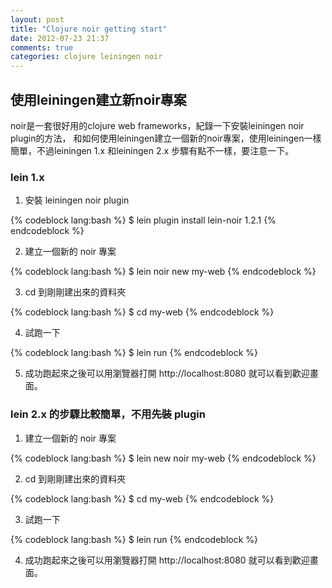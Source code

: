 ```yaml
---
layout: post
title: "Clojure noir getting start"
date: 2012-07-23 21:37
comments: true
categories: clojure leiningen noir
---
```

## 使用leiningen建立新noir專案

<!-- more -->

noir是一套很好用的clojure web frameworks，紀錄一下安裝leiningen noir plugin的方法，
和如何使用leiningen建立一個新的noir專案，使用leiningen一樣簡單，不過leiningen 1.x
和leiningen 2.x 步驟有點不一樣，要注意一下。

### lein 1.x

1. 安裝 leiningen noir plugin

{% codeblock lang:bash %}
$ lein plugin install lein-noir 1.2.1
{% endcodeblock %}

2. 建立一個新的 noir 專案

{% codeblock lang:bash %}
$ lein noir new my-web
{% endcodeblock %}

3. cd 到剛剛建出來的資料夾

{% codeblock lang:bash %}
$ cd my-web
{% endcodeblock %}

4. 試跑一下

{% codeblock lang:bash %}
$ lein run
{% endcodeblock %}

5. 成功跑起來之後可以用瀏覽器打開 http://localhost:8080 就可以看到歡迎畫面。


### lein 2.x 的步驟比較簡單，不用先裝 plugin

1. 建立一個新的 noir 專案

{% codeblock lang:bash %}
$ lein new noir my-web
{% endcodeblock %}

2. cd 到剛剛建出來的資料夾

{% codeblock lang:bash %}
$ cd my-web
{% endcodeblock %}

3. 試跑一下

{% codeblock lang:bash %}
$ lein run
{% endcodeblock %}

4. 成功跑起來之後可以用瀏覽器打開 http://localhost:8080 就可以看到歡迎畫面。
